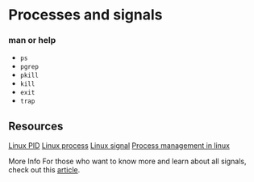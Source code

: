 #  Processes and signals



### man or help
- `ps`
- `pgrep`
- `pkill`
- `kill`
- `exit`
- `trap`

## Resources
[Linux PID](http://www.linfo.org/pid.html)
[Linux process](https://www.thegeekstuff.com/2012/03/linux-processes-environment/)
[Linux signal](https://www.educative.io/answers/what-are-linux-signals)
[Process management in linux](https://www.digitalocean.com/community/tutorials/process-management-in-linux)

More Info
For those who want to know more and learn about all signals, check out this [article](https://www.computerhope.com/unix/signals.htm).
